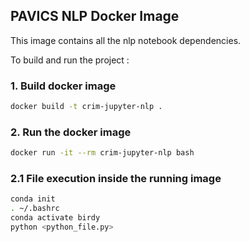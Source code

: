 ## PAVICS NLP Docker Image

This image contains all the nlp notebook dependencies.


To build and run the project :

### 1. Build docker image
```bash
docker build -t crim-jupyter-nlp .
```
### 2. Run the docker image 
```bash
docker run -it --rm crim-jupyter-nlp bash
```
### 2.1 File execution inside the running image
```bash
conda init 
. ~/.bashrc
conda activate birdy
python <python_file.py>
```
